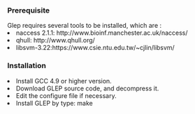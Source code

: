 <h3>Prerequisite</h3>
Glep requires several tools to be installed, which are :
<li>naccess 2.1.1: http://www.bioinf.manchester.ac.uk/naccess/</li>
<li>qhull: http://www.qhull.org/</li>
<li>libsvm-3.22:https://www.csie.ntu.edu.tw/~cjlin/libsvm/</li>

<h3>Installation</h3>
<li>Install GCC 4.9 or higher version.</li>
<li>Download GLEP source code, and decompress it.</li>
<li>Edit the configure file if necessary.</li>
<li>Install GLEP by type: make </li>
